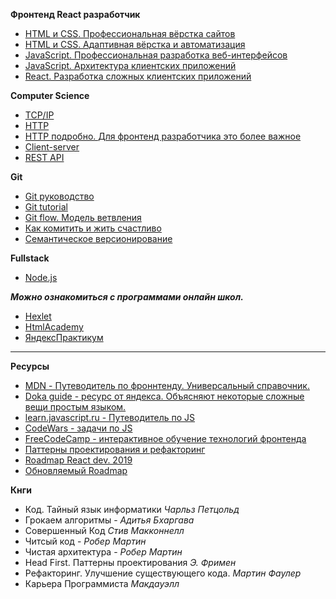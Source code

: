 **Фронтенд React разработчик**
- [HTML и CSS. Профессиональная вёрстка сайтов](https://github.com/goupriver/education/blob/main/frontend-1.md)
- [HTML и CSS. Адаптивная вёрстка и автоматизация](https://github.com/goupriver/education/blob/main/frontend-2.md) 
- [JavaScript. Профессиональная разработка веб-интерфейсов](https://github.com/goupriver/education/blob/main/frontend-javascript.md)
- [JavaScript. Архитектура клиентских приложений](https://github.com/goupriver/education/blob/main/react-1.md)
- [React. Разработка сложных клиентских приложений](https://github.com/goupriver/education/blob/main/react-2.md)

**Computer Science** 
- [TCP/IP](https://ru.wikipedia.org/wiki/TCP/IP)
- [HTTP](https://ru.wikipedia.org/wiki/HTTP)   
- [HTTP подробно. Для фронтенд разработчика это более важное](https://developer.mozilla.org/ru/docs/Web/HTTP)
- [Client-server](https://ru.wikipedia.org/wiki/%D0%9A%D0%BB%D0%B8%D0%B5%D0%BD%D1%82_%E2%80%94_%D1%81%D0%B5%D1%80%D0%B2%D0%B5%D1%80)
- [REST API](https://restapitutorial.ru/resources.html)

**Git** 
- [Git руководство](https://git-scm.com/)
- [Git tutorial](https://githowto.com/ru)
- [Git flow. Модель ветвления](https://habr.com/ru/post/106912/)
- [Как комитить и жить счастливо](https://habr.com/ru/company/yandex/blog/431432/)
- [Семантическое версионирование](https://semver.org/lang/ru/)

**Fullstack**
- [Node.js](https://github.com/goupriver/education/blob/main/fullstack.md)

***Можно ознакомиться с программами онлайн школ.***
- [Hexlet](https://ru.hexlet.io/)
- [HtmlAcademy](https://htmlacademy.ru/)
- [ЯндексПрактикум](https://practicum.yandex.ru/)
------------------------

**Ресурсы**
- [MDN - Путеводитель по фроннтенду. Универсальный справочник.](https://developer.mozilla.org)
- [Doka guide - ресурс от яндекса. Объясняют некоторые сложные вещи простым языком.](https://doka.guide)
- [learn.javascript.ru - Путеводитель по JS](https://learn.javascript.ru)
- [CodeWars - задачи по JS](https://www.codewars.com)
- [FreeCodeCamp - интерактивное обучение технологий фронтенда](https://www.freecodecamp.org/learn)
- [Паттерны проектирования и рефакторинг](https://refactoring.guru/ru/design-patterns)
- [Roadmap React dev. 2019](https://github.com/adam-golab/react-developer-roadmap/blob/master/README-RU.md)
- [Обновляемый Roadmap](https://roadmap.sh/)

**Кнги**
- Код. Тайный язык информатики _Чарльз Петцольд_
- Грокаем алгоритмы - _Адитья Бхаргава_ 
- Совершенный Код _Стив Макконнелл_
- Читсый код - _Робер Мартин_
- Чистая архитектура - _Робер Мартин_
- Head First. Паттерны проектирования _Э. Фримен_
- Рефакторинг. Улучшение существующего кода. _Мартин Фаулер_
- Карьера Программиста _Макдауэлл_
